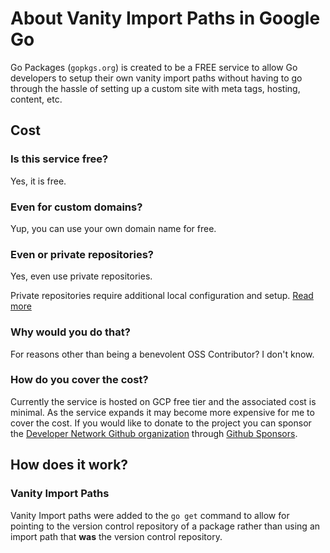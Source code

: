 # About Vanity Import Paths in Google Go

Go Packages (`gopkgs.org`) is created to be a FREE service to allow Go developers
to setup their own vanity import paths without having to go through the hassle
of setting up a custom site with meta tags, hosting, content, etc.

## Cost

### Is this service free?

Yes, it is free.

### Even for custom domains?

Yup, you can use your own domain name for free.

### Even or private repositories?

Yes, even use private repositories.

Private repositories require additional local configuration and setup. [Read more](/docs)

### Why would you do that?

For reasons other than being a benevolent OSS Contributor? I don't know.

### How do you cover the cost?

Currently the service is hosted on GCP free tier and the associated cost is minimal. As the service expands it may become more expensive for me to cover the cost. If you would like to donate to the project you can sponsor the [Developer Network Github organization](https://github.com/devnw) through [Github Sponsors](https://github.com/sponsors/devnw).

## How does it work?

### Vanity Import Paths

Vanity Import paths were added to the `go get` command to allow for pointing to
the version control repository of a package rather than using an import path
that **was** the version control repository.

